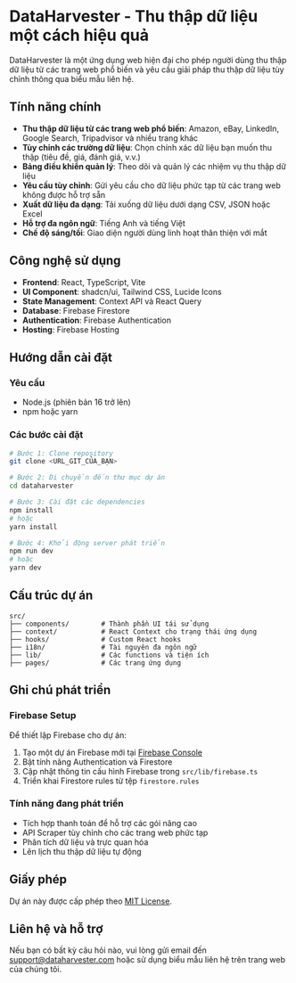 # DataHarvester - Thu thập dữ liệu một cách hiệu quả

DataHarvester là một ứng dụng web hiện đại cho phép người dùng thu thập dữ liệu từ các trang web phổ biến và yêu cầu giải pháp thu thập dữ liệu tùy chỉnh thông qua biểu mẫu liên hệ.

## Tính năng chính

- **Thu thập dữ liệu từ các trang web phổ biến**: Amazon, eBay, LinkedIn, Google Search, Tripadvisor và nhiều trang khác
- **Tùy chỉnh các trường dữ liệu**: Chọn chính xác dữ liệu bạn muốn thu thập (tiêu đề, giá, đánh giá, v.v.)
- **Bảng điều khiển quản lý**: Theo dõi và quản lý các nhiệm vụ thu thập dữ liệu
- **Yêu cầu tùy chỉnh**: Gửi yêu cầu cho dữ liệu phức tạp từ các trang web không được hỗ trợ sẵn
- **Xuất dữ liệu đa dạng**: Tải xuống dữ liệu dưới dạng CSV, JSON hoặc Excel
- **Hỗ trợ đa ngôn ngữ**: Tiếng Anh và tiếng Việt
- **Chế độ sáng/tối**: Giao diện người dùng linh hoạt thân thiện với mắt

## Công nghệ sử dụng

- **Frontend**: React, TypeScript, Vite
- **UI Component**: shadcn/ui, Tailwind CSS, Lucide Icons
- **State Management**: Context API và React Query
- **Database**: Firebase Firestore
- **Authentication**: Firebase Authentication
- **Hosting**: Firebase Hosting

## Hướng dẫn cài đặt

### Yêu cầu

- Node.js (phiên bản 16 trở lên)
- npm hoặc yarn

### Các bước cài đặt

```sh
# Bước 1: Clone repository
git clone <URL_GIT_CỦA_BẠN>

# Bước 2: Di chuyển đến thư mục dự án
cd dataharvester

# Bước 3: Cài đặt các dependencies
npm install
# hoặc
yarn install

# Bước 4: Khởi động server phát triển
npm run dev
# hoặc
yarn dev
```

## Cấu trúc dự án

```
src/
├── components/        # Thành phần UI tái sử dụng
├── context/           # React Context cho trạng thái ứng dụng
├── hooks/             # Custom React hooks
├── i18n/              # Tài nguyên đa ngôn ngữ
├── lib/               # Các functions và tiện ích
├── pages/             # Các trang ứng dụng
```

## Ghi chú phát triển

### Firebase Setup

Để thiết lập Firebase cho dự án:

1. Tạo một dự án Firebase mới tại [Firebase Console](https://console.firebase.google.com/)
2. Bật tính năng Authentication và Firestore
3. Cập nhật thông tin cấu hình Firebase trong `src/lib/firebase.ts`
4. Triển khai Firestore rules từ tệp `firestore.rules`

### Tính năng đang phát triển

- Tích hợp thanh toán để hỗ trợ các gói nâng cao
- API Scraper tùy chỉnh cho các trang web phức tạp
- Phân tích dữ liệu và trực quan hóa
- Lên lịch thu thập dữ liệu tự động

## Giấy phép

Dự án này được cấp phép theo [MIT License](LICENSE).

## Liên hệ và hỗ trợ

Nếu bạn có bất kỳ câu hỏi nào, vui lòng gửi email đến [support@dataharvester.com](mailto:support@dataharvester.com) hoặc sử dụng biểu mẫu liên hệ trên trang web của chúng tôi.
